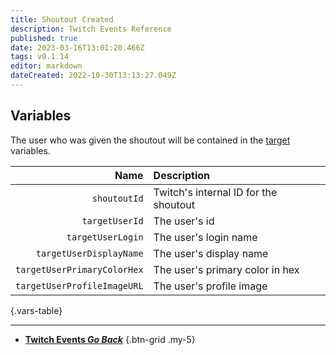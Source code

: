 ```yaml
---
title: Shoutout Created
description: Twitch Events Reference
published: true
date: 2023-03-16T13:01:20.466Z
tags: v0.1.14
editor: markdown
dateCreated: 2022-10-30T13:13:27.049Z
---
```


## Variables
The user who was given the shoutout will be contained in the [target](/Sub-Actions/Twitch/Get-User-Info-for-Target#variables) variables.

Name | Description
----:|:------------
`shoutoutId` | Twitch's internal ID for the shoutout
`targetUserId` | The user's id
`targetUserLogin` | The user's login name
`targetUserDisplayName` | The user's display name
`targetUserPrimaryColorHex` | The user's primary color in hex
`targetUserProfileImageURL` | The user's profile image
{.vars-table}

---

- [<i class="mdi mdi-chevron-left"></i>**Twitch Events *Go Back***](/Platforms/Twitch/Events)
{.btn-grid .my-5}
